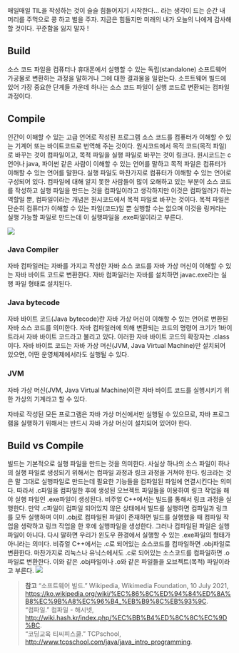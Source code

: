 매일매일 TIL을 작성하는 것이 슬슬 힘들어지기 시작한다... 라는 생각이 드는 순간 내 머리를 주먹으로 콩 하고 벌을 주자. 지금은 힘들지만 미래의 내가 오늘의 나에게 감사해 할 것이다. 꾸준함을 잃지 말자 !

## Build
소스 코드 파일을 컴퓨터나 휴대폰에서 실행할 수 있는 독립(standalone) 소프트웨어 가공물로 변환하는 과정을 말하거나 그에 대한 결과물을 일컫는다. 소프트웨어 빌드에 있어 가장 중요한 단계들 가운데 하나는 소스 코드 파일이 실행 코드로 변환되는 컴파일 과정이다.

## Compile
인간이 이해할 수 있는 고급 언어로 작성된 프로그램 소스 코드를 컴퓨터가 이해할 수 있는 기계어 또는 바이트코드로 번역해 주는 것이다.
원시코드에서 목적 코드(목적 파일)로 바꾸는 것이 컴파일이고, 목적 파일을 실행 파일로 바꾸는 것이 링크다. 원시코드는 c언어나 java, 파이썬 같은 사람이 이해할 수 있는 언어를 말하고 목적 파일은 컴퓨터가 이해할 수 있는 언어를 말한다. 실행 파일도 마찬가지로 컴퓨터가 이해할 수 있는 언어로 구성되어 있다. 컴파일에 대해 알지 못한 사람들이 많이 오해하고 있는 부분이 소스 코드를 작성하고 실행 파일을 만드는 것을 컴파일이라고 생각하지만 이것은 컴파일러가 하는 역할일 뿐, 컴파일이라는 개념은 원시코드에서 목적 파일로 바꾸는 것이다. 목적 파일은 단순히 컴퓨터가 이해할 수 있는 파일(코드)일 뿐 실행할 수는 없으며 이것을 링커라는 실행 가능할 파일로 만드는데 이 실행파일을 .exe파일이라고 부른다.

![](https://images.velog.io/images/rudwnd33/post/b64750f4-7a15-43bd-b2f0-eb704376f150/%E1%84%8F%E1%85%A5%E1%86%B7%E1%84%91%E1%85%A1%E1%84%8B%E1%85%B5%E1%86%AF%E1%84%8B%E1%85%B5%E1%84%92%E1%85%A2.png)

### Java Compiler
자바 컴파일러는 자바를 가지고 작성한 자바 소스 코드를 자바 가상 머신이 이해할 수 있는 자바 바이트 코드로 변환한다.
자바 컴파일러는 자바를 설치하면 javac.exe라는 실행 파일 형태로 설치된다.

### Java bytecode
자바 바이트 코드(Java bytecode)란 자바 가상 머신이 이해할 수 있는 언어로 변환된 자바 소스 코드를 의미한다.
자바 컴파일러에 의해 변환되는 코드의 명령어 크기가 1바이트라서 자바 바이트 코드라고 불리고 있다.
이러한 자바 바이트 코드의 확장자는 .class이다.
자바 바이트 코드는 자바 가상 머신(JVM, Java Virtual Machine)만 설치되어 있으면, 어떤 운영체제에서라도 실행될 수 있다.

### JVM
자바 가상 머신(JVM, Java Virtual Machine)이란 자바 바이트 코드를 실행시키기 위한 가상의 기계라고 할 수 있다.

자바로 작성된 모든 프로그램은 자바 가상 머신에서만 실행될 수 있으므로, 자바 프로그램을 실행하기 위해서는 반드시 자바 가상 머신이 설치되어 있어야 한다.

## Build vs Compile
빌드는 기본적으로 실행 파일을 만드는 것을 의미한다. 사실상 하나의 소스 파일이 하나의 실행 파일로 생성되기 위해서는 컴파일 과정과 링크 과정을 거쳐야 한다. 링크라는 것은 말 그대로 실행파일로 만드는데 필요한 기능들을 컴파일된 파일에 연결시킨다는 의미다. 따라서 .c파일을 컴파일한 후에 생성된 오브젝트 파일들을 이용하여 링크 작업을 해야 실행 파일인 .exe파일이 생성된다. 비주얼 C++에서는 빌드를 통해서 링크 과정을 실행한다. 만약 .c파일이 컴파일 되어있지 않은 상태에서 빌드를 실행하면 컴파일과 링크를 모두 실행하며 이미 .obj로 컴파일된 파일이 존재하면 빌드를 실행했을 때 컴파일 작업을 생략하고 링크 작업을 한 후에 실행파일을 생성한다. 그러나 컴파일된 파일은 실행파일이 아니다. 다시 말하면 우리가 윈도우 환경에서 실행할 수 있는 .exe파일의 형태가 아니라는 의미다. 비쥬얼 C++에서는 .c로 되어있는 소스코드를 컴파일하면 .obj파일로 변환한다. 마찬가지로 리눅스나 유닉스에서도 .c로 되어있는 소스코드를 컴파일하면 .o파일로 변환한다. 이와 같은 .obj파일이나 .o와 같은 파일들을 오브젝트(목적) 파일이라고 부른다.
![](https://images.velog.io/images/rudwnd33/post/198a9317-2936-4c07-91df-7d2cb62d5e1d/1000px-%E1%84%87%E1%85%AE%E1%86%AB%E1%84%92%E1%85%A1%E1%86%AF%E1%84%8F%E1%85%A5%E1%86%B7%E1%84%91%E1%85%A1%E1%84%8B%E1%85%B5%E1%86%AF.png)

> **참고**
“소프트웨어 빌드.” Wikipedia, Wikimedia Foundation, 10 July 2021, https://ko.wikipedia.org/wiki/%EC%86%8C%ED%94%84%ED%8A%B8%EC%9B%A8%EC%96%B4_%EB%B9%8C%EB%93%9C. <br>
“컴파일.” 컴파일 - 해시넷, http://wiki.hash.kr/index.php/%EC%BB%B4%ED%8C%8C%EC%9D%BC. <br>
“코딩교육 티씨피스쿨.” TCPschool, http://www.tcpschool.com/java/java_intro_programming. 
